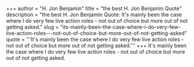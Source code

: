 +++
author = "H. Jon Benjamin"
title = "the best H. Jon Benjamin Quote"
description = "the best H. Jon Benjamin Quote: It's mainly been the case where I do very few live action roles - not out of choice but more out of not getting asked."
slug = "its-mainly-been-the-case-where-i-do-very-few-live-action-roles---not-out-of-choice-but-more-out-of-not-getting-asked"
quote = '''It's mainly been the case where I do very few live action roles - not out of choice but more out of not getting asked.'''
+++
It's mainly been the case where I do very few live action roles - not out of choice but more out of not getting asked.
